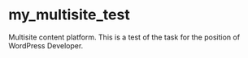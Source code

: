 # my_multisite_test
Multisite content platform. This is a test of the task for the position of WordPress Developer.
